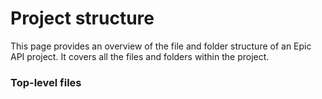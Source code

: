 # Project structure

This page provides an overview of the file and folder structure of an Epic API project. It covers all the files and folders within the project.

### Top-level files

